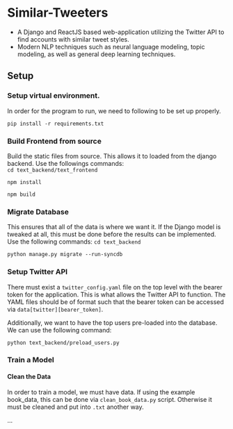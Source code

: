 # Similar-Tweeters
- A Django and ReactJS based web-application utilizing the Twitter API to find accounts with similar tweet styles.
- Modern NLP techniques such as neural language modeling, topic modeling, as well as general deep learning techniques. 

## Setup

### Setup virtual environment.
In order for the program to run, we need to following to be set up properly. 

`pip install -r requirements.txt`


### Build Frontend from source

Build the static files from source. This allows it to loaded from the django backend. 
Use the followings commands:  
`cd text_backend/text_frontend`

`npm install`

`npm build`

### Migrate Database 
This ensures that all of the data is where we want it. If the Django model is tweaked at all, 
this must be done before the results can be implemented. 
Use the following commands: 
`cd text_backend`

`python manage.py migrate --run-syncdb`

### Setup Twitter API

There must exist a `twitter_config.yaml` file on the top level with the bearer token for the application.
This is what allows the Twitter API to function. The YAML files should be of format such that 
the bearer token can be accessed via `data[twitter][bearer_token]`.

Additionally, we want to have the top users pre-loaded into the database. 
We can use the following command:

`python text_backend/preload_users.py`

### Train a Model

#### Clean the Data
In order to train a model, we must have data. If using the example book_data, this can be done via 
`clean_book_data.py` script. Otherwise it must be cleaned and put into `.txt` another way. 






...
